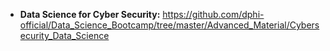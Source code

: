 <ul>
	<li><strong>Data Science for Cyber Security:</strong>&nbsp;<a href="https://github.com/dphi-official/Data_Science_Bootcamp/tree/master/Advanced_Material/Cybersecurity_Data_Science">https://github.com/dphi-official/Data_Science_Bootcamp/tree/master/Advanced_Material/Cybersecurity_Data_Science</a></li>
</ul>